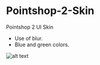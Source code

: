# Pointshop-2-Skin
Pointshop 2 UI Skin

* Use of blur.
* Blue and green colors.

![alt text](http://i.imgur.com/atntrLz.png)

